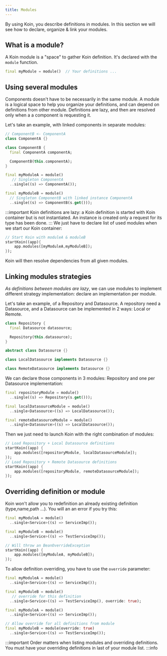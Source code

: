 ```yaml
---
title: Modules
---
```


By using Koin, you describe definitions in modules. In this section we will see how to declare, organize & link your modules.

## What is a module?

A Koin module is a "space" to gather Koin definition. It's declared with the `module` function.

```dart
final myModule = module()  // Your definitions ...
```

## Using several modules

Components doesn't have to be necessarily in the same module. A module is a logical space to help you organize your definitions, and can depend on definitions from other
module. Definitions are lazy, and then are resolved only when a a component is requesting it.

Let's take an example, with linked components in separate modules:

```dart
// ComponentB <- ComponentA
class ComponentA {}

class ComponentB {
  final ComponentA componentA;

  ComponentB(this.componentA);
}

final myModuleA = module()
   // Singleton ComponentA
  ..single((s) => ComponentA());

final myModuleB = module()
  // Singleton ComponentB with linked instance ComponentA
  ..single((s) => ComponentB(s.get()));
```
:::important
Koin definitions are lazy: a Koin definition is started with Koin container but is not instantiated. An instance is created only a request for its type has been done.
:::
We just have to declare list of used modules when we start our Koin container:

```dart
// Start Koin with moduleA & moduleB
startKoin((app){
    app.modules([myModuleA,myModuleB]);
});
```

Koin will then resolve dependencies from all given modules.

## Linking modules strategies

*As definitions between modules are lazy*, we can use modules to implement different strategy implementation: declare an implementation per module.

Let's take an example, of a Repository and Datasource. A repository need a Datasource, and a Datasource can be implemented in 2 ways: Local or Remote.

```dart
class Repository {
  final Datasource datasource;

  Repository(this.datasource);
}

abstract class Datasource {}

class LocalDatasource implements Datasource {}

class RemoteDatasource implements Datasource {}
```

We can declare those components in 3 modules: Repository and one per Datasource implementation:

```dart
final repositoryModule = module()
  ..single((s) => Repository(s.get()));

final localDatasourceModule = module()
  ..single<Datasource>((s) => LocalDatasource());

final remoteDatasourceModule = module()
  ..single<Datasource>((s) => LocalDatasource());
```

Then we just need to launch Koin with the right combination of modules:

```dart
// Load Repository + Local Datasource definitions
startKoin((app) {
    app.modules([repositoryModule, localDatasourceModule]);
});
// Load Repository + Remote Datasource definitions
startKoin((app) {
    app.modules([repositoryModule, remoteDatasourceModule]);
});
```

## Overriding definition or module

Koin won't allow you to redefinition an already existing definition (type,name,path ...). You will an an error if you try this:

```dart
final myModuleA = module()
  ..single<Service>((s) => ServiceImp());

final myModuleB = module()
  ..single<Service>((s) => TestServiceImp());

// Will throw an BeanOverrideException
startKoin((app) {
    app.modules([myModuleA, myModuleB]);
});
```

To allow definition overriding, you have to use the `override` parameter:

```dart
final myModuleA = module()
  ..single<Service>((s) => ServiceImp());

final myModuleB = module()
   // override for this definition
  ..single<Service>((s) => TestServiceImp(), override: true);
```

```dart
final myModuleA = module()
  ..single<Service>((s) => ServiceImp());

// Allow override for all definitions from module
final myModuleB = module(override: true)
  ..single<Service>((s) => TestServiceImp());
```
:::important
Order matters when listing modules and overriding definitions. You must have your overriding definitions in last of your module list.
:::info
